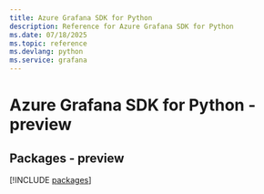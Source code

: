 ```yaml
---
title: Azure Grafana SDK for Python
description: Reference for Azure Grafana SDK for Python
ms.date: 07/18/2025
ms.topic: reference
ms.devlang: python
ms.service: grafana
---
```

# Azure Grafana SDK for Python - preview
## Packages - preview
[!INCLUDE [packages](grafana-index.md)]